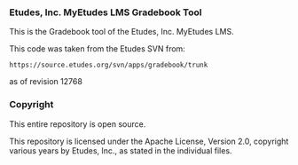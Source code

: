 ### Etudes, Inc. MyEtudes LMS Gradebook Tool

This is the Gradebook tool of the Etudes, Inc. MyEtudes LMS.

This code was taken from the Etudes SVN from:

```https://source.etudes.org/svn/apps/gradebook/trunk```

as of revision 12768

### Copyright

This entire repository is open source.

This repository is licensed under the Apache License, Version 2.0, copyright various years by Etudes, Inc., as stated in the individual files.
